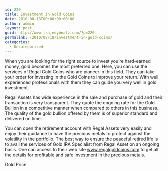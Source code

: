 ```yaml
---
id: 220
title: Investment in Gold Coins
date: 2010-08-18T00:00:00+00:00
author: admin
layout: post
guid: http://www.trajedybeatz.com/?p=220
permalink: /2010/08/18/investment-in-gold-coins/
categories:
  - Uncategorized
---
```

When you are looking for the right source to invest you&#8217;re hard-earned money, gold becomes the most preferred one. Here, you can use the services of Regal Gold Coins who are pioneer in this field. They can take your order for investing in the Gold Coins to improve your return. With well experienced professionals with them they can guide you very well in gold investment.

Regal Assets has wide experience in the sale and purchase of gold and their transaction is very transparent. They quote the ongoing rate for the Gold Bullion in a competitive manner when compared to others in this business. The quality of the gold bullion offered by them is of superior standard and delivered on time.

You can open the retirement account with Regal Assets very easily and enjoy their guidance to have the precious metals to protect against the volatility in the portfolio. The best way to ensure the peaceful retired life is to avail the services of Gold IRA Specialist from Regal Asset on an ongoing basis. One can access to their web site www.regalgoldcoins.com to get all the details for profitable and safe investment in the precious metals. 

Gold Price